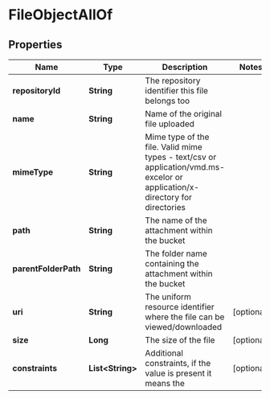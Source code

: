 

# FileObjectAllOf


## Properties

| Name | Type | Description | Notes |
|------------ | ------------- | ------------- | -------------|
|**repositoryId** | **String** | The repository identifier this file belongs too |  |
|**name** | **String** | Name of the original file uploaded |  |
|**mimeType** | **String** | Mime type of the file. Valid mime types - text/csv or application/vmd.ms-excelor or application/x-directory for directories |  |
|**path** | **String** | The name of the attachment within the bucket |  |
|**parentFolderPath** | **String** | The folder name containing the attachment within the bucket |  |
|**uri** | **String** | The uniform resource identifier where the file can be viewed/downloaded |  [optional] |
|**size** | **Long** | The size of the file |  [optional] |
|**constraints** | **List&lt;String&gt;** | Additional constraints, if the value is present it means the |  [optional] |



